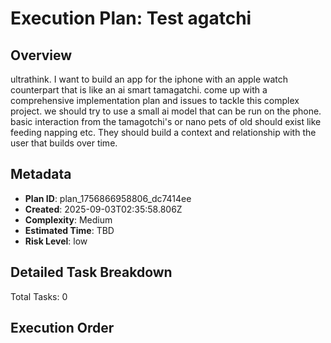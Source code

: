 # Execution Plan: Test agatchi

## Overview
ultrathink. I want to build an app for the iphone with an apple watch counterpart that is like an ai smart tamagatchi. come up with a comprehensive implementation plan and issues to tackle this complex project. we should try to use a small ai model that can be run on the phone. basic interaction from the tamagotchi's or nano pets of old should exist like feeding napping etc. They should build a context and relationship with the user that builds over time.

## Metadata
- **Plan ID**: plan_1756866958806_dc7414ee
- **Created**: 2025-09-03T02:35:58.806Z
- **Complexity**: Medium
- **Estimated Time**: TBD
- **Risk Level**: low

## Detailed Task Breakdown

Total Tasks: 0

## Execution Order


